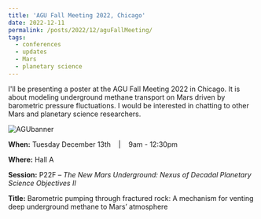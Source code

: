 ```yaml
---
title: 'AGU Fall Meeting 2022, Chicago'
date: 2022-12-11
permalink: /posts/2022/12/aguFallMeeting/
tags:
  - conferences 
  - updates 
  - Mars
  - planetary science
---
```


I'll be presenting a poster at the AGU Fall Meeting 2022 in Chicago. It is about modeling underground methane transport on Mars driven by barometric pressure fluctuations. I would be interested in chatting to other Mars and planetary science researchers.  

![AGUbanner](/images/agubanner.png)


**When:** Tuesday December 13th &nbsp;&nbsp; \| &nbsp;&nbsp; 9am - 12:30pm

**Where:** Hall A

**Session:** P22F – *The New Mars Underground: Nexus of Decadal Planetary Science Objectives II*

**Title:** Barometric pumping through fractured rock: A mechanism for venting deep underground methane to Mars’ atmosphere


